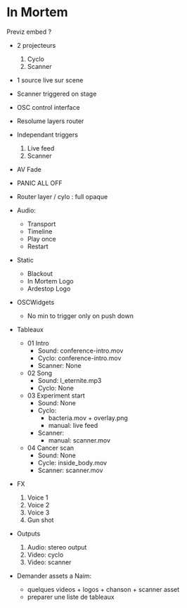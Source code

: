 # In Mortem

Previz embed ?

- 2 projecteurs
  1. Cyclo
  2. Scanner
- 1 source live sur scene
- Scanner triggered on stage
- OSC control interface
- Resolume layers router
- Independant triggers
  1. Live feed
  2. Scanner
- AV Fade
- PANIC ALL OFF
- Router layer / cylo : full opaque
- Audio:
  - Transport
  - Timeline
  - Play once
  - Restart
- Static
  - Blackout
  - In Mortem Logo
  - Ardestop Logo
- OSCWidgets
  - No min to trigger only on push down

- Tableaux
  - 01 Intro
    - Sound: conference-intro.mov
    - Cyclo: conference-intro.mov
    - Scanner: None
  - 02 Song
    - Sound: l_eternite.mp3
    - Cyclo: None
  - 03 Experiment start
    - Sound: None
    - Cyclo:
      - bacteria.mov + overlay.png
      - manual: live feed
    - Scanner:
      - manual: scanner.mov
  - 04 Cancer scan
    - Sound: None
    - Cycle: inside_body.mov
    - Scanner: scanner.mov

- FX
  1. Voice 1
  2. Voice 2
  3. Voice 3
  4. Gun shot

- Outputs
  1. Audio: stereo output
  2. Video: cyclo
  3. Video: scanner

- Demander assets a Naim:
  - quelques videos + logos + chanson + scanner asset
  - preparer une liste de tableaux
